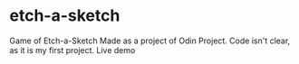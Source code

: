 # etch-a-sketch
Game of Etch-a-Sketch
Made as a project of Odin Project.
Code isn't clear, as it is my first project.
Live demo 
